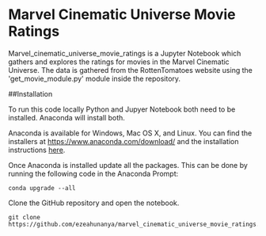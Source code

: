 # Marvel Cinematic Universe Movie Ratings

Marvel_cinematic_universe_movie_ratings is a Jupyter Notebook which gathers and explores the ratings for movies in the Marvel Cinematic Universe. The data is gathered from the RottenTomatoes website using the 'get_movie_module.py' module inside the repository.  

##Installation

To run this code locally Python and Jupyer Notebook both need to be installed. Anaconda will install both.

Anaconda is available for Windows, Mac OS X, and Linux. You can find the installers at https://www.anaconda.com/download/ and the installation instructions [here](https://docs.anaconda.com/anaconda/install/).

Once Anaconda is installed update all the packages. This can be done by running the following code in the Anaconda Prompt:

```
conda upgrade --all
```

Clone the GitHub repository and open the notebook.

```
git clone https://github.com/ezeahunanya/marvel_cinematic_universe_movie_ratings.git
```
